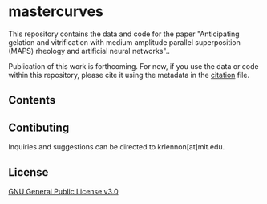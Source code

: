 # mastercurves

This repository contains the data and code for the paper "Anticipating gelation and vitrification with medium amplitude parallel superposition (MAPS) rheology and artificial neural networks"..

Publication of this work is forthcoming. For now, if you use the data or code within this repository, please cite it using the metadata in the [citation](CITATION.cff) file.

## Contents

## Contibuting

Inquiries and suggestions can be directed to krlennon[at]mit.edu.

## License

[GNU General Public License v3.0](https://choosealicense.com/licenses/gpl-3.0/)

